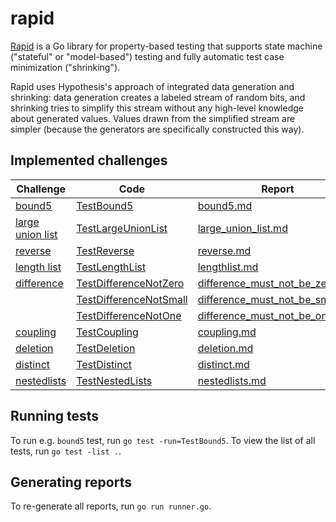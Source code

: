 # rapid

[Rapid](https://pgregory.net/rapid) is a Go library for property-based testing that supports state machine ("stateful"
or "model-based") testing and fully automatic test case minimization ("shrinking").

Rapid uses Hypothesis's approach of integrated data generation and shrinking: data generation creates a labeled stream
of random bits, and shrinking tries to simplify this stream without any high-level knowledge about generated values.
Values drawn from the simplified stream are simpler (because the generators are specifically constructed this way).

## Implemented challenges

| Challenge                                           | Code                                                             | Report                                                                                          |
|-----------------------------------------------------|------------------------------------------------------------------|-------------------------------------------------------------------------------------------------|
| [bound5](/challenges/bound5.md)                     | [TestBound5](/pbt-libraries/rapid/challenge_test.go)             | [bound5.md](/pbt-libraries/rapid/reports/bound5.md)                                             |
| [large union list](/challenges/large_union_list.md) | [TestLargeUnionList](/pbt-libraries/rapid/challenge_test.go)     | [large_union_list.md](/pbt-libraries/rapid/reports/large_union_list.md)                         |
| [reverse](/challenges/reverse.md)                   | [TestReverse](/pbt-libraries/rapid/challenge_test.go)            | [reverse.md](/pbt-libraries/rapid/reports/reverse.md)                                           |
| [length list](/challenges/lengthlist.md)            | [TestLengthList](/pbt-libraries/rapid/challenge_test.go)         | [lengthlist.md](/pbt-libraries/rapid/reports/lengthlist.md)                                     |
| [difference](/challenges/difference.md)             | [TestDifferenceNotZero](/pbt-libraries/rapid/challenge_test.go)  | [difference_must_not_be_zero.md](/pbt-libraries/rapid/reports/difference_must_not_be_zero.md)   |
|                                                     | [TestDifferenceNotSmall](/pbt-libraries/rapid/challenge_test.go) | [difference_must_not_be_small.md](/pbt-libraries/rapid/reports/difference_must_not_be_small.md) |
|                                                     | [TestDifferenceNotOne](/pbt-libraries/rapid/challenge_test.go)   | [difference_must_not_be_one.md](/pbt-libraries/rapid/reports/difference_must_not_be_one.md)     |
| [coupling](/challenges/coupling.md)                 | [TestCoupling](/pbt-libraries/rapid/challenge_test.go)           | [coupling.md](/pbt-libraries/rapid/reports/coupling.md)                                         |
| [deletion](/challenges/deletion.md)                 | [TestDeletion](/pbt-libraries/rapid/challenge_test.go)           | [deletion.md](/pbt-libraries/rapid/reports/deletion.md)                                         |
| [distinct](/challenges/distinct.md)                 | [TestDistinct](/pbt-libraries/rapid/challenge_test.go)           | [distinct.md](/pbt-libraries/rapid/reports/distinct.md)                                         |
| [nestedlists](/challenges/nestedlists.md)           | [TestNestedLists](/pbt-libraries/rapid/challenge_test.go)        | [nestedlists.md](/pbt-libraries/rapid/reports/nestedlists.md)                                   |

## Running tests

To run e.g. `bound5` test, run `go test -run=TestBound5`. To view the list of all tests, run `go test -list .`.

## Generating reports

To re-generate all reports, run `go run runner.go`.
